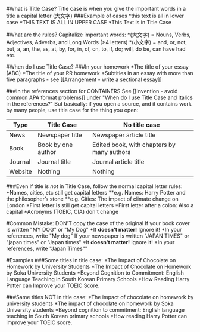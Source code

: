 #What is Title Case?
Title case is when you give the important words in a title a capital letter (大文字)
###Example of cases
*this text is all in lower case
*THIS TEXT IS ALL IN UPPER CASE
*This Text is in Title Case

#What are the rules?
Capitalize important words:
*(大文字) = Nouns, Verbs, Adjectives, Adverbs, and Long Words (>4 letters)
*(小文字) = and, or, not, but, a, an, the, as, at, by, for, in, of, on, to, if, do; will, do be, can have had etc.

#When do I use Title Case?
###In your homework
*The title of your essay (ABC)
*The title of your RR homework
*Subtitles in an essay with more than five paragraphs - see [[Arrangement - write a sectional essay]]

###In the references section for CONTAINERS
See [[Invention - avoid common APA format problems]] under "When do I use Title Case and Italics in the references?"
But basically: if you open a source, and it contains work by many people, use title case for the thing you open:

Type		|Title Case 			|No title case
------		|------					|------
News 		|Newspaper title 		|Newspaper article title
Book 		|Book by one author	 	|Edited book, with chapters by many authors
Journal 	|Journal title 			|Journal article title
Website		|Nothing 				|Nothing

###Even if title is _not_ in Title Case, follow the normal capital letter rules:
*Names, cities, etc still get capital letters
**e.g. Names: Harry Potter and the philosopher’s stone
**e.g. Cities: The impact of climate change on London
*First letter is still get capital letters
*First letter after a colon: Also a capital
*Acronyms (TOEIC, CIA) don't change

#Common Mistake: DON'T copy the case of the original
If your book cover  is written "MY DOG" or "My Dog" 
*It __doesn't matter!__ Ignore it!
*In your references, write "My dog" 
If your newspaper is written "JAPAN TIMES" or "japan times" or "Japan times"
*It __doesn't matter!__ Ignore it!
*In your references, write "Japan Times""

#Examples
###Some titles in title case:
*The Impact of Chocolate on Homework by University Students
*The Impact of Chocolate on Homework by Soka University Students
*Beyond Cognition to Commitment: English Language Teaching in South Korean Primary Schools
*How Reading Harry Potter can Improve your TOEIC Score.

###Same titles NOT in title case:
*The impact of chocolate on homework by university students
*The impact of chocolate on homework by Soka University students
*Beyond cognition to commitment: English language teaching in South Korean primary schools
*How reading Harry Potter can improve your TOEIC score.


